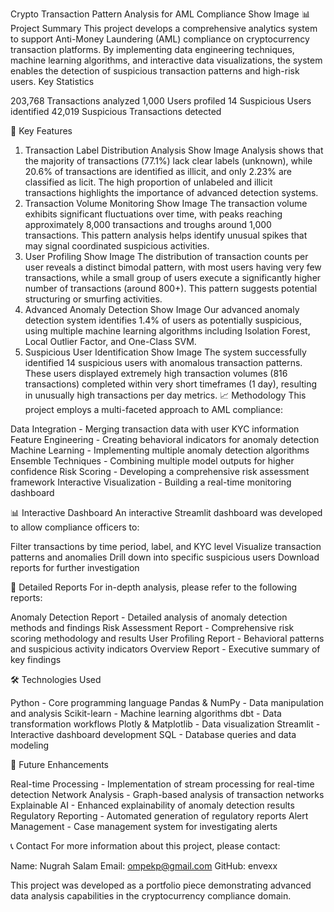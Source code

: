 Crypto Transaction Pattern Analysis for AML Compliance
Show Image
📊 Project Summary
This project develops a comprehensive analytics system to support Anti-Money Laundering (AML) compliance on cryptocurrency transaction platforms. By implementing data engineering techniques, machine learning algorithms, and interactive data visualizations, the system enables the detection of suspicious transaction patterns and high-risk users.
Key Statistics

203,768 Transactions analyzed
1,000 Users profiled
14 Suspicious Users identified
42,019 Suspicious Transactions detected

🔎 Key Features
1. Transaction Label Distribution Analysis
Show Image
Analysis shows that the majority of transactions (77.1%) lack clear labels (unknown), while 20.6% of transactions are identified as illicit, and only 2.23% are classified as licit. The high proportion of unlabeled and illicit transactions highlights the importance of advanced detection systems.
2. Transaction Volume Monitoring
Show Image
The transaction volume exhibits significant fluctuations over time, with peaks reaching approximately 8,000 transactions and troughs around 1,000 transactions. This pattern analysis helps identify unusual spikes that may signal coordinated suspicious activities.
3. User Profiling
Show Image
The distribution of transaction counts per user reveals a distinct bimodal pattern, with most users having very few transactions, while a small group of users execute a significantly higher number of transactions (around 800+). This pattern suggests potential structuring or smurfing activities.
4. Advanced Anomaly Detection
Show Image
Our advanced anomaly detection system identifies 1.4% of users as potentially suspicious, using multiple machine learning algorithms including Isolation Forest, Local Outlier Factor, and One-Class SVM.
5. Suspicious User Identification
Show Image
The system successfully identified 14 suspicious users with anomalous transaction patterns. These users displayed extremely high transaction volumes (816 transactions) completed within very short timeframes (1 day), resulting in unusually high transactions per day metrics.
📈 Methodology
This project employs a multi-faceted approach to AML compliance:

Data Integration - Merging transaction data with user KYC information
Feature Engineering - Creating behavioral indicators for anomaly detection
Machine Learning - Implementing multiple anomaly detection algorithms
Ensemble Techniques - Combining multiple model outputs for higher confidence
Risk Scoring - Developing a comprehensive risk assessment framework
Interactive Visualization - Building a real-time monitoring dashboard

📊 Interactive Dashboard
An interactive Streamlit dashboard was developed to allow compliance officers to:

Filter transactions by time period, label, and KYC level
Visualize transaction patterns and anomalies
Drill down into specific suspicious users
Download reports for further investigation

📑 Detailed Reports
For in-depth analysis, please refer to the following reports:

Anomaly Detection Report - Detailed analysis of anomaly detection methods and findings
Risk Assessment Report - Comprehensive risk scoring methodology and results
User Profiling Report - Behavioral patterns and suspicious activity indicators
Overview Report - Executive summary of key findings

🛠️ Technologies Used

Python - Core programming language
Pandas & NumPy - Data manipulation and analysis
Scikit-learn - Machine learning algorithms
dbt - Data transformation workflows
Plotly & Matplotlib - Data visualization
Streamlit - Interactive dashboard development
SQL - Database queries and data modeling

🚀 Future Enhancements

Real-time Processing - Implementation of stream processing for real-time detection
Network Analysis - Graph-based analysis of transaction networks
Explainable AI - Enhanced explainability of anomaly detection results
Regulatory Reporting - Automated generation of regulatory reports
Alert Management - Case management system for investigating alerts

📞 Contact
For more information about this project, please contact:

Name: Nugrah Salam
Email: ompekp@gmail.com
GitHub: envexx


This project was developed as a portfolio piece demonstrating advanced data analysis capabilities in the cryptocurrency compliance domain.